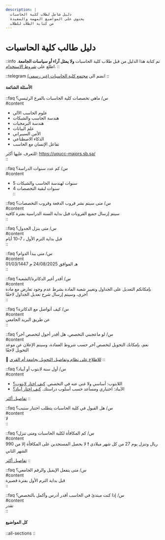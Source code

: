 ```yaml
---
description: |
  دليل شامل لطلاب كلية الحاسبات
  يحتوي على المواضيع المهمة والمفيدة
  من كتابة الطلاب للطلاب
---
```


# دليل طالب كلية الحاسبات

::info
تم كتابة هذا الدليل من قبل طلاب كلية الحاسبات **ولا يمثل آراء أو سياسات الجامعة**. اطلع على [شروط الاستخدام](/shrwt-alastkhdam).
::

::telegram
انضم الى [مجتمع كلية الحاسبات (غير رسمي)](https://t.me/uqucc_chat)
::

#### الأسئلة الشائعة

::faq
س/ ماهي تخصصات كلية الحاسبات بالفرع الرئيسي؟  
#content  
- علوم الحاسب الآلي  
- هندسة الحاسب والشبكات  
- هندسة البرمجيات  
- علم البيانات  
- الأمن السيبراني  
- الذكاء الاصطناعي  
- تفاعل الإنسان مع الحاسب  

للتعرف عليها أكثر: https://uqucc-majors.sb.sa/  
::

::faq
س/ كم عدد سنوات الدراسة؟  
#content  
- 5 سنوات لهندسة الحاسب والشبكات  
- 4 سنوات لبقية التخصصات  
::

::faq
س/ متى سيتم نشر قروب الدفعة وقروب التخصصات؟  
#content  
سيتم إرسال جميع القروبات قبل بداية السنة الدراسية بفترة كافية  
::

::faq
س/ متى ينزل الجدول؟  
#content  
قبل بداية الترم الأول ب‍ 7–10 أيام  
::

::faq
س/ متى يبدأ الدوام؟  
#content  
01/03/1447 هـ الموافق 24/08/2025 م  
::

::faq
س/ أقدر أغير الدكاترة/الشعبة؟  
#content  
بإمكانكم التعديل على الجداول وتغيير شعبة المادة بشرط عدم وجود تعارض مع مادة أخرى، وسيتم إرسال شرح تعديل الجداول لاحقًا  
::

::faq
س/ كيف أتواصل مع الدكاترة؟  
#content  
عن طريق البريد الجامعي  
::

::faq
س/ لو ماعجبني التخصص، هل أقدر أحول لتخصص آخر؟  
#content  
نعم، بإمكانك التحويل لتخصص آخر حسب شروط العمادة، وسيتم الإعلان عن موعد التحويل لاحقًا  

🔶 [للاطلاع على نظام وتفاصيل التحويل بجامعة أم القرى](/aljamah-walajraaat-alakadymyh/alqbwl-walthwyl/althwyl)
::

::faq
س/ أول سنة لابتوب أو آيباد؟  
#content  
- اللابتوب: أساسي ولا غنى عنه في التخصص. [كيف اختار لابتوب؟](/altqnyh-walajhzh/labtwb)
- الآيباد: اختياري ومساعد حسب أسلوب دراستك. [كيف اختار آيباد؟](/altqnyh-walajhzh/aybad)

[تفاصيل أكثر](/altqnyh-walajhzh/aybad-aw-labtwb)
::

::faq
س/ هل القبول في كلية الحاسبات يتطلب اختبار ستيب؟  
#content  
لا  
::

::faq
س/ كم المكافأة لكلية الحاسبات ومتى تنزل؟  
#content  
990 ريال وتنزل يوم 27 من كل شهر ميلادي
❗ لا يحصل المستجدين على المكافأة إلا من الشهر الثاني

[تفاصيل أكثر](/adwat/almkafah-alqadmh)
::

::faq
س/ متى يتفعل الإيميل والرقم الجامعي؟  
#content  
قبل بداية الترم الأول بفترة قصيرة  
::

::faq
س/ إذا كنت مبتدئ في الحاسب أقدر أدرس وأكمل بالتخصص؟  
#content  
تقدر  
::

#### كل المواضيع

::all-sections
::
